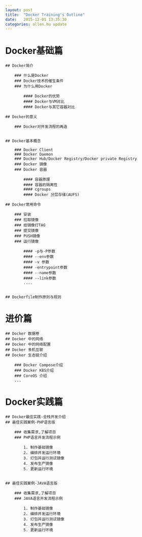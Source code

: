 ```yaml
---
layout: post
title:  "Docker Training's Outline"
date:   2015-12-01 13:35:30
categories: allen.hu update
---
```




# Docker基础篇

	## Docker简介

		### 什么是Docker
		### Docker技术的催生条件
		### 为什么用Docker

		    #### Docker的优势
			#### Docker与VM对比
			#### Docker与其它容器对比

	## Docker的意义

		### Docker对开发流程的再造


	## Docker基本概念

		### Docker Client
		### Docker Daemon
		### Docker Hub/Docker Registry/Docker private Registry
		### Docker 镜像
		### Docker 容器

			#### 容器原理
			#### 容器的隔离性
			#### cgroups
			#### Docker 分层存储(AUFS)

	## Docker常用命令

		### 安装
		### 拉取镜像
		### 给镜像打TAG
		### 提交镜像
		### PUSH镜像
		### 运行镜像

			#### -p与-P参数
			#### --env参数
			#### -v 参数
			#### -entrypoint参数
			#### --name参数
			#### --link参数
			....


	## Dockerfile制作原则与规则

# 进价篇

	## Docker 数据卷
	## Docker 中的网络
	## Docker 中的网络配置
	## Docker 多机互联
	## Docker 生态链介绍

		### Docker Compose介绍
		### Docker K8S介绍
		### CoreOS 介绍
		...


# Docker实践篇

	## Docker最佳实践-全栈开发介绍
	## 最佳实践案例-PHP语言版

		### 收集需求,了解项目
		### PHP语言开发流程示例

			1. 制作基础镜像
			2. 编排开发运行环境
			3. 打包并运行测试镜像
			4. 发布生产镜像
			5. 更新运行环境


	## 最佳实践案例-JAVA语言版

		### 收集需求,了解项目
		### JAVA语言开发流程示例

			1. 制作基础镜像
			2. 编排开发运行环境
			3. 打包并运行测试镜像
			4. 发布生产镜像
			5. 更新运行环境
